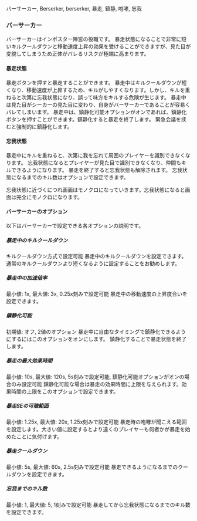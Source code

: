 バーサーカー, Berserker, berserker, 暴走, 鎮静, 咆哮, 忘我

### バーサーカー
バーサーカーはインポスター陣営の役職です。
暴走状態になることで非常に短いキルクールダウンと移動速度上昇の効果を受けることができますが、見た目が変貌してしまうため正体がバレるリスクが極端に高まります。

#### 暴走状態
暴走ボタンを押すと暴走することができます。
暴走中はキルクールダウンが短くなり、移動速度が上昇するため、キルがしやすくなります。しかし、キルを重ねると次第に忘我状態になり、誤って味方をキルする危険が生じます。
暴走中は見た目がシーカーの見た目に変わり、自身がバーサーカーであることが容易くバレてしまいます。
暴走中は、鎮静化可能オプションがオンであれば、鎮静化ボタンを押すことができます。鎮静化すると暴走を終了します。
緊急会議を挟むと強制的に鎮静化します。

#### 忘我状態
暴走中にキルを重ねると、次第に我を忘れて周囲のプレイヤーを識別できなくなります。
忘我状態になるとプレイヤーが見た目で識別できなくなり、仲間もキルできるようになります。
暴走を終了すると忘我状態も解除されます。
忘我状態になるまでのキル数はオプションで設定できます。

忘我状態に近づくにつれ画面はモノクロになっていきます。忘我状態になると画面は完全にモノクロになります。

#### バーサーカーのオプション
以下はバーサーカーで設定できる各オプションの説明です。

##### 暴走中のキルクールダウン
キルクールダウン方式で設定可能
暴走中のキルクールダウンを設定できます。通常のキルクールダウンより短くなるように設定することをお勧めします。

##### 暴走中の加速倍率
最小値: 1x, 最大値: 3x, 0.25x刻みで設定可能
暴走中の移動速度の上昇度合いを設定できます。

##### 鎮静化可能
初期値: オフ, 2値のオプション
暴走中に自由なタイミングで鎮静化できるようにするにはこのオプションをオンにします。
鎮静化することで暴走状態を終了します。

##### 暴走の最大効果時間
最小値: 10s, 最大値: 120s, 5s刻みで設定可能, 鎮静化可能オプションがオンの場合のみ設定可能
鎮静化可能な場合は暴走の効果時間に上限を与えられます。効果時間の上限をこのオプションで設定できます。

##### 暴走SEの可聴範囲
最小値: 1.25x, 最大値: 20x, 1.25x刻みで設定可能
暴走時の咆哮が聞こえる範囲を設定します。大きい値に設定するとより遠くのプレイヤーも何者かが暴走を始めたことに気付けます。

##### 暴走クールダウン
最小値: 5s, 最大値: 60s, 2.5s刻みで設定可能
暴走できるようになるまでのクールダウンを設定できます。

##### 忘我までのキル数
最小値: 1, 最大値: 5, 1刻みで設定可能
暴走してから忘我状態になるまでのキル数を設定できます。
